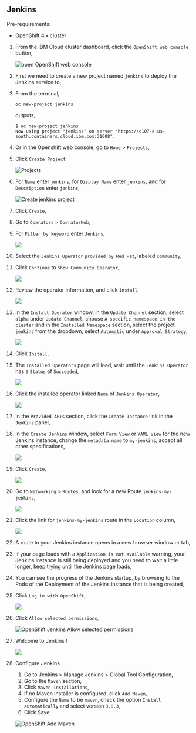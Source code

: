 ## Jenkins

Pre-requirements:
- OpenShift 4.x cluster

1. From the IBM Cloud cluster dashboard, click the `OpenShift web console` button,

    ![open OpenShift web console](images/jenkins/openshift-web-console-button.png)

2. First we need to create a new project named `jenkins` to deploy the Jenkins service to,

3.  From the terminal,

    ```
    oc new-project jenkins
    ```

    outputs,
    
    ```
    $ oc new-project jenkins
    Now using project "jenkins" on server "https://c107-e.us-south.containers.cloud.ibm.com:31608".
    ```

4. Or in the Openshift web console, go to `Home` > `Projects`,
5. Click `Create Project`

    ![Projects](images/jenkins/projects.png)

6. For `Name` enter `jenkins`, for `Display Name` enter `jenkins`, and for `Description` enter `jenkins`,

    ![Create jenkins project](images/jenkins/jenkins-project.png)

7. Click `Create`,
8. Go to `Operators` > `OperatorHub`,
9.  For `Filter by keyword` enter `Jenkins`,

    ![](images/jenkins/operatorhub-jenkins.png)

10. Select the `Jenkins Operator` `provided by Red Hat`, labeled `community`,
11. Click `Continue` to `Show Community Operator`,

    ![](images/jenkins/show-community-operator.png)

12. Review the operator information, and click `Install`,

    ![](images/jenkins/install-jenkins-operator.png)

13. In the `Install Operator` window, in the `Update Channel` section, select `alpha` under `Update Channel`, choose `A specific namespace in the cluster` and in the `Installed Namespace` section, select the project `jenkins` from the dropdown, select `Automatic` under `Approval Strategy`,

    ![](images/jenkins/jenkins-operator-config.png)

14. Click `Install`,
15. The `Installed Operators` page will load, wait until the `Jenkins Operator` has a `Status` of `Succeeded`,

    ![](images/jenkins/installed-operator-succeeded.png)

16. Click the installed operator linked `Name` of `Jenkins Operator`,

    ![](images/jenkins/jenkins-operator-details.png)

17. In the `Provided APIs` section, click the `Create Instance` link in the `Jenkins` panel,
18. In the `Create Jenkins` window, select `Form View` or `YAML View` for the new Jenkins instance, change the `metadata.name` to `my-jenkins`, accept all other specifications,

    ![](images/jenkins/jenkins-yaml.png)

19. Click `Create`,

    ![](images/jenkins/jenkins-instance-created.png)

20. Go to `Networking` > `Routes`, and look for a new Route `jenkins-my-jenkins`,

    ![](images/jenkins/jenkins-route.png)

21. Click the link for `jenkins-my-jenkins` route in the `Location` column,

    ![](images/jenkins/jenkins-route.png)

22. A route to your Jenkins instance opens in a new browser window or tab,
23. If your page loads with a `Application is not available` warning, your Jenkins instance is still being deployed and you need to wait a little longer, keep trying until the Jenkins page loads,
24. You can see the progress of the Jenkins startup, by browsing to the Pods of the Deployment of the Jenkins instance that is being created,
25. Click `Log in with OpenShift`,

    ![](images/jenkins/login-with-openshift.png)

26. Click `Allow selected permissions`,

    ![OpenShift Jenkins Allow selected permissions](images/jenkins/jenkins-login-set-permissions.png)

27. Welcome to Jenkins !

    ![](images/jenkins/welcome-to-jenkins.png)

28. Configure Jenkins
    1. Go to Jenkins > Manage Jenkins > Global Tool Configuration,
    2. Go to the `Maven` section, 
    3. Click `Maven Installations`,
    4. If no Maven installer is configured, click `Add Maven`,
    5. Configure the `Name` to be `maven`, check the option `Install automatically` and select version `3.6.3`,
    6. Click Save,

    ![OpenShift Add Maven](images/jenkins/jenkins-add-maven.png)
